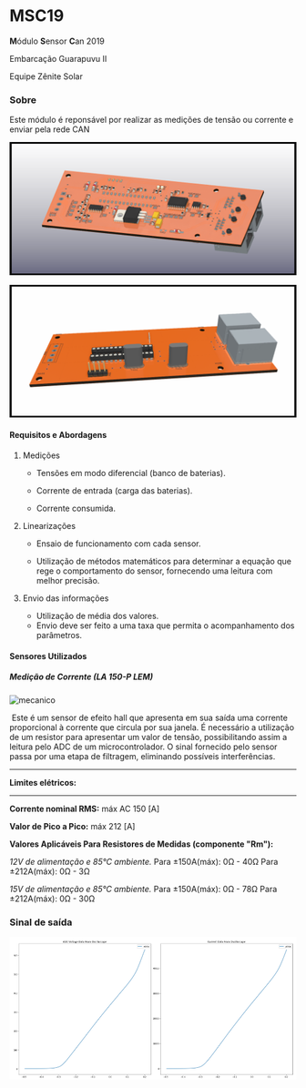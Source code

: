 # MSC19

**M**ódulo **S**ensor **C**an 2019 

Embarcação Guarapuvu II

Equipe Zênite Solar



### Sobre

Este módulo é reponsável por realizar as medições de tensão ou corrente e enviar pela rede CAN

![](https://github.com/ZeniteSolar/MSC19/blob/master/hardware/IMG/3Ddown.png?raw=true)

![](https://github.com/ZeniteSolar/MSC19/blob/master/hardware/IMG/3Dup.png?raw=true)



#### Requisitos e Abordagens

1. Medições

   - Tensões em modo diferencial (banco de baterias).

   - Corrente de entrada (carga das baterias).

   - Corrente consumida.

     

2. Linearizações

   - Ensaio de funcionamento com cada sensor.

   - Utilização de métodos matemáticos para determinar a equação que rege o comportamento do sensor, fornecendo uma leitura com melhor precisão.

     

3. Envio das informações

   - Utilização de média dos valores.
   - Envio deve ser feito a uma taxa que permita o acompanhamento dos parâmetros.



#### Sensores Utilizados

##### Medição de Corrente (LA 150-P LEM)

![mecanico](https://trello-attachments.s3.amazonaws.com/5919f0295143dec2859d8718/591a12fca1383a2ca400ae1b/a45ee32b4eb17fe8bbf9fde728f42620/mecanico.png)	

​	Este é um sensor de efeito hall que apresenta em sua saída uma corrente proporcional à corrente que circula por sua janela. É necessário a utilização de um resistor para apresentar um valor de tensão, possibilitando assim a leitura pelo ADC de um microcontrolador. O sinal fornecido pelo sensor passa por uma etapa de filtragem, eliminando possíveis interferências. 



*******
**Limites elétricos:**

*******


**Corrente nominal RMS:**    máx AC 150 [A]

**Valor de Pico a Pico:** máx 212 [A]

**Valores Aplicáveis Para Resistores  de Medidas (componente "Rm"):**

   *12V de alimentação e 85°C ambiente.*
          Para ±150A(máx): 0Ω - 40Ω
          Para ±212A(máx): 0Ω - 3Ω

   *15V de alimentação e 85°C ambiente.*
          Para ±150A(máx): 0Ω - 78Ω
          Para ±212A(máx): 0Ω - 30Ω



### Sinal de saída

![Curva de saída](https://github.com/ZeniteSolar/MSC19/blob/master/sensor/img/output_example.png?raw=true)



